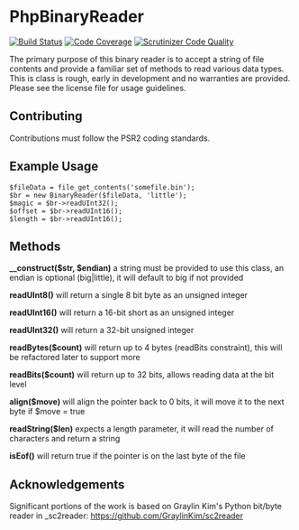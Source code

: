 PhpBinaryReader
===
[![Build Status](https://travis-ci.org/mdurrant/php-binary-reader.svg)](https://travis-ci.org/mdurrant/php-binary-reader)
[![Code Coverage](https://scrutinizer-ci.com/g/mdurrant/php-binary-reader/badges/coverage.png?b=master)](https://scrutinizer-ci.com/g/mdurrant/php-binary-reader/?branch=master)
[![Scrutinizer Code Quality](https://scrutinizer-ci.com/g/mdurrant/php-binary-reader/badges/quality-score.png?b=master)](https://scrutinizer-ci.com/g/mdurrant/php-binary-reader/?branch=master)

The primary purpose of this binary reader is to accept a string of file contents and provide a familiar set of methods
to read various data types. This is class is rough, early in development and no warranties are provided. Please see the 
license file for usage guidelines.

Contributing
---
Contributions must follow the PSR2 coding standards.

Example Usage
---
```
$fileData = file_get_contents('somefile.bin');
$br = new BinaryReader($fileData, 'little');
$magic = $br->readUInt32();
$offset = $br->readUInt16();
$length = $br->readUInt16();
```

Methods
---
**__construct($str, $endian)** a string must be provided to use this class, an endian is optional (big|little), it will default to big if not provided

**readUInt8()** will return a single 8 bit byte as an unsigned integer

**readUInt16()** will return a 16-bit short as an unsigned integer

**readUInt32()** will return a 32-bit unsigned integer

**readBytes($count)** will return up to 4 bytes (readBits constraint), this will be refactored later to support more

**readBits($count)** will return up to 32 bits, allows reading data at the bit level

**align($move)** will align the pointer back to 0 bits, it will move it to the next byte if $move = true

**readString($len)** expects a length parameter, it will read the number of characters and return a string

**isEof()** will return true if the pointer is on the last byte of the file

Acknowledgements
---
Significant portions of the work is based on Graylin Kim's Python bit/byte reader in _sc2reader: https://github.com/GraylinKim/sc2reader